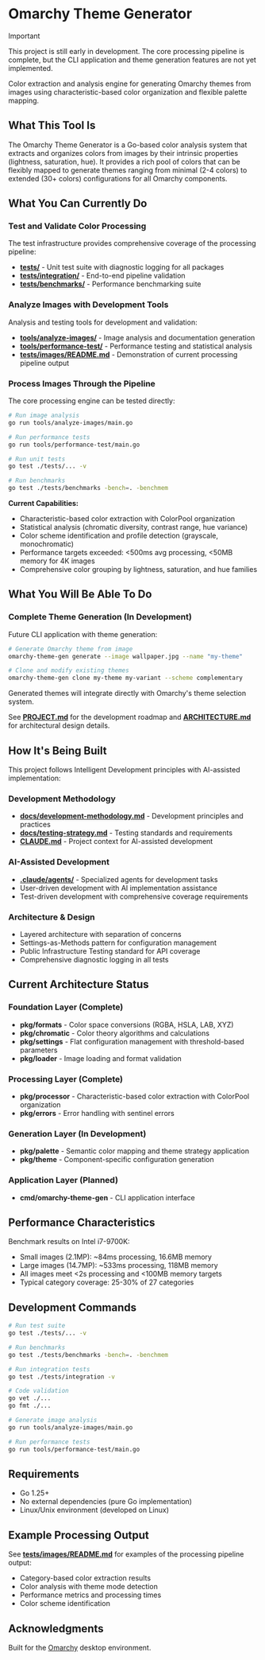 # Omarchy Theme Generator

> [!IMPORTANT]
> This project is still early in development. The core processing pipeline is complete, but the CLI application and theme generation features are not yet implemented.

Color extraction and analysis engine for generating Omarchy themes from images using characteristic-based color organization and flexible palette mapping.

## What This Tool Is

The Omarchy Theme Generator is a Go-based color analysis system that extracts and organizes colors from images by their intrinsic properties (lightness, saturation, hue). It provides a rich pool of colors that can be flexibly mapped to generate themes ranging from minimal (2-4 colors) to extended (30+ colors) configurations for all Omarchy components.

## What You Can Currently Do

### Test and Validate Color Processing
The test infrastructure provides comprehensive coverage of the processing pipeline:
- **[tests/](tests/)** - Unit test suite with diagnostic logging for all packages
- **[tests/integration/](tests/integration/)** - End-to-end pipeline validation
- **[tests/benchmarks/](tests/benchmarks/)** - Performance benchmarking suite

### Analyze Images with Development Tools
Analysis and testing tools for development and validation:
- **[tools/analyze-images/](tools/analyze-images/)** - Image analysis and documentation generation
- **[tools/performance-test/](tools/performance-test/)** - Performance testing and statistical analysis
- **[tests/images/README.md](tests/images/README.md)** - Demonstration of current processing pipeline output

### Process Images Through the Pipeline
The core processing engine can be tested directly:

```bash
# Run image analysis
go run tools/analyze-images/main.go

# Run performance tests
go run tools/performance-test/main.go

# Run unit tests
go test ./tests/... -v

# Run benchmarks
go test ./tests/benchmarks -bench=. -benchmem
```

**Current Capabilities:**
- Characteristic-based color extraction with ColorPool organization
- Statistical analysis (chromatic diversity, contrast range, hue variance)
- Color scheme identification and profile detection (grayscale, monochromatic)
- Performance targets exceeded: <500ms avg processing, <50MB memory for 4K images
- Comprehensive color grouping by lightness, saturation, and hue families

## What You Will Be Able To Do

### Complete Theme Generation (In Development)
Future CLI application with theme generation:

```bash
# Generate Omarchy theme from image
omarchy-theme-gen generate --image wallpaper.jpg --name "my-theme"

# Clone and modify existing themes
omarchy-theme-gen clone my-theme my-variant --scheme complementary
```

Generated themes will integrate directly with Omarchy's theme selection system.

See **[PROJECT.md](PROJECT.md)** for the development roadmap and **[ARCHITECTURE.md](/ARCHITECTURE.md)** for architectural design details.

## How It's Being Built

This project follows Intelligent Development principles with AI-assisted implementation:

### Development Methodology
- **[docs/development-methodology.md](docs/development-methodology.md)** - Development principles and practices
- **[docs/testing-strategy.md](docs/testing-strategy.md)** - Testing standards and requirements
- **[CLAUDE.md](CLAUDE.md)** - Project context for AI-assisted development

### AI-Assisted Development
- **[.claude/agents/](.claude/agents/)** - Specialized agents for development tasks
- User-driven development with AI implementation assistance
- Test-driven development with comprehensive coverage requirements

### Architecture & Design
- Layered architecture with separation of concerns
- Settings-as-Methods pattern for configuration management
- Public Infrastructure Testing standard for API coverage
- Comprehensive diagnostic logging in all tests

## Current Architecture Status

### Foundation Layer (Complete)
- **pkg/formats** - Color space conversions (RGBA, HSLA, LAB, XYZ)
- **pkg/chromatic** - Color theory algorithms and calculations
- **pkg/settings** - Flat configuration management with threshold-based parameters
- **pkg/loader** - Image loading and format validation

### Processing Layer (Complete)
- **pkg/processor** - Characteristic-based color extraction with ColorPool organization
- **pkg/errors** - Error handling with sentinel errors

### Generation Layer (In Development)
- **pkg/palette** - Semantic color mapping and theme strategy application
- **pkg/theme** - Component-specific configuration generation

### Application Layer (Planned)
- **cmd/omarchy-theme-gen** - CLI application interface

## Performance Characteristics

Benchmark results on Intel i7-9700K:
- Small images (2.1MP): ~84ms processing, 16.6MB memory
- Large images (14.7MP): ~533ms processing, 118MB memory
- All images meet <2s processing and <100MB memory targets
- Typical category coverage: 25-30% of 27 categories

## Development Commands

```bash
# Run test suite
go test ./tests/... -v

# Run benchmarks
go test ./tests/benchmarks -bench=. -benchmem

# Run integration tests
go test ./tests/integration -v

# Code validation
go vet ./...
go fmt ./...

# Generate image analysis
go run tools/analyze-images/main.go

# Run performance tests
go run tools/performance-test/main.go
```

## Requirements

- Go 1.25+
- No external dependencies (pure Go implementation)
- Linux/Unix environment (developed on Linux)

## Example Processing Output

See **[tests/images/README.md](tests/images/README.md)** for examples of the processing pipeline output:

- Category-based color extraction results
- Color analysis with theme mode detection
- Performance metrics and processing times
- Color scheme identification

## Acknowledgments

Built for the [Omarchy](https://omarchy.org) desktop environment.
